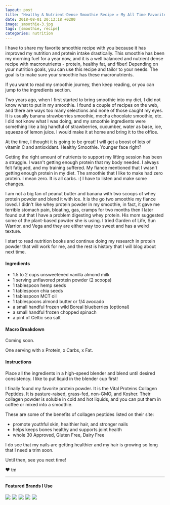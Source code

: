 ```yaml
---
layout: post
title: "Healthy & Nutrient-Dense Smoothie Recipe » My All Time Favorite"
date: 2018-08-01 20:13:18 +0200
image: smoothie-3.jpg
tags: [smoothie, recipe]
categories: nutrition
---
```

I have to share my favorite smoothie recipe with you because it has improved my nutrition and protein intake drastically. This smoothie has been my morning fuel for a year now, and it is a well balanced and nutrient dense recipe with macronutrients - protein, healthy fat, and fiber! Depending on your nutrition goals, you can use this recipe and tailor to your needs. The goal is to make sure your smoothie has these macronutrients.

If you want to read my smoothie journey, then keep reading, or you can jump to the ingredients section.

Two years ago, when I first started to bring smoothie into my diet, I did not know what to put in my smoothie. I found a couple of recipes on the web, and there are ways too many selections and none of those caught my eyes. It is usually banana strawberries smoothie, mocha chocolate smoothie, etc. I did not know what I was doing, and my smoothie ingredients were something like a big handful of strawberries, cucumber, water as base, ice, squeeze of lemon juice. I would make it at home and bring it to the office. 

At the time, I thought it is going to be great! I will get a boost of lots of vitamin C and antioxidant. Healthy Smoothie. Younger face right? 

Getting the right amount of nutrients to support my lifting session has been a struggle. I wasn't getting enough protein that my body needed. I always felt fatigued, and my training suffered. My fiance mentioned that I wasn't getting enough protein in my diet. The smoothie that I like to make had zero protein. I mean zero. It is all carbs. :( I have to listen and make some changes. 

I am not a big fan of peanut butter and banana with two scoops of whey protein powder and blend it with ice. It is the go two smoothie my fiance loved. I didn't like whey protein powder in my smoothie, in fact, it gave me terrible stomach pain, bloating, gas, cramps for two months then I later found out that I have a problem digesting whey protein. His mom suggested some of the plant-based powder she is using. I tried Garden of Life, Sun Warrior, and Vega and they are either way too sweet and has a weird texture.

I start to read nutrition books and continue doing my research in protein powder that will work for me, and the rest is history that I will blog about next time.

#### Ingredients

* 1.5 to 2 cups unsweetened vanilla almond milk
* 1 serving unflavored protein powder (2 scoops)
* 1 tablespoon hemp seeds
* 1 tablespoon chia seeds
* 1 tablespoon MCT oil
* 1 tablespoons almond butter or 1/4 avocado
* a small handful frozen wild Boreal blueberries (optional)
* a small handful frozen chopped spinach
* a pint of Celtic sea salt

#### Macro Breakdown

Coming soon.

One serving with x Protein, x Carbs, x Fat.

#### Instructions

Place all the ingredients in a high-speed blender and blend until desired consistency. I like to put liquid in the blender cup first!

I finally found my favorite protein powder. It is the Vital Proteins Collagen Peptides. It is pasture-raised, grass-fed, non-GMO, and Kosher. Their collagen powder is soluble in cold and hot liquids, and you can put them in coffee or mixed into a smoothie.

These are some of the benefits of collagen peptides listed on their site:

* promote youthful skin, healthier hair, and stronger nails
* helps keeps bones healthy and supports joint health
* whole 30 Approved, Gluten Free, Dairy Free

I do see that my nails are getting healthier and my hair is growing so long that I need a trim soon.

Until then, see you next time!


❤ tm

***

#### Featured Brands I Use

<a target="_blank"  href="https://www.amazon.com/gp/product/B00K6JUG4K/ref=as_li_tl?ie=UTF8&camp=1789&creative=9325&creativeASIN=B00K6JUG4K&linkCode=as2&tag=pickupstrengt-20&linkId=8039e400227e0f7f6d9230863905221b"><img border="0" src="//ws-na.amazon-adsystem.com/widgets/q?_encoding=UTF8&MarketPlace=US&ASIN=B00K6JUG4K&ServiceVersion=20070822&ID=AsinImage&WS=1&Format=_SL110_&tag=pickupstrengt-20" ></a><img src="//ir-na.amazon-adsystem.com/e/ir?t=pickupstrengt-20&l=am2&o=1&a=B00K6JUG4K" width="1" height="1" border="0" alt="" style="border:none !important; margin:0px !important;" />
<a target="_blank"  href="https://www.amazon.com/gp/product/B071DBB21X/ref=as_li_tl?ie=UTF8&camp=1789&creative=9325&creativeASIN=B071DBB21X&linkCode=as2&tag=pickupstrengt-20&linkId=7c31ec9b3902d4fe782560cd69c8fbd4"><img border="0" src="//ws-na.amazon-adsystem.com/widgets/q?_encoding=UTF8&MarketPlace=US&ASIN=B071DBB21X&ServiceVersion=20070822&ID=AsinImage&WS=1&Format=_SL110_&tag=pickupstrengt-20" ></a><img src="//ir-na.amazon-adsystem.com/e/ir?t=pickupstrengt-20&l=am2&o=1&a=B071DBB21X" width="1" height="1" border="0" alt="" style="border:none !important; margin:0px !important;" />
<a target="_blank"  href="https://www.amazon.com/gp/product/B00856TSCC/ref=as_li_tl?ie=UTF8&camp=1789&creative=9325&creativeASIN=B00856TSCC&linkCode=as2&tag=pickupstrengt-20&linkId=e6b863f88fc4966bb476d00f04ecbc43"><img border="0" src="//ws-na.amazon-adsystem.com/widgets/q?_encoding=UTF8&MarketPlace=US&ASIN=B00856TSCC&ServiceVersion=20070822&ID=AsinImage&WS=1&Format=_SL110_&tag=pickupstrengt-20" ></a><img src="//ir-na.amazon-adsystem.com/e/ir?t=pickupstrengt-20&l=am2&o=1&a=B00856TSCC" width="1" height="1" border="0" alt="" style="border:none !important; margin:0px !important;" />
<a target="_blank"  href="https://www.amazon.com/gp/product/B00MH7A0S6/ref=as_li_tl?ie=UTF8&camp=1789&creative=9325&creativeASIN=B00MH7A0S6&linkCode=as2&tag=pickupstrengt-20&linkId=7af9b9a88ac83fc0a89ce8fd5215a5bb"><img border="0" src="//ws-na.amazon-adsystem.com/widgets/q?_encoding=UTF8&MarketPlace=US&ASIN=B00MH7A0S6&ServiceVersion=20070822&ID=AsinImage&WS=1&Format=_SL110_&tag=pickupstrengt-20" ></a><img src="//ir-na.amazon-adsystem.com/e/ir?t=pickupstrengt-20&l=am2&o=1&a=B00MH7A0S6" width="1" height="1" border="0" alt="" style="border:none !important; margin:0px !important;" />
<a target="_blank"  href="https://www.amazon.com/gp/offer-listing/B00OZYNGUS/ref=as_li_tl?ie=UTF8&camp=1789&creative=9325&creativeASIN=B00OZYNGUS&linkCode=am2&tag=pickupstrengt-20&linkId=07a00b134a0374cd9f5eafa0c64a6ba0"><img border="0" src="//ws-na.amazon-adsystem.com/widgets/q?_encoding=UTF8&MarketPlace=US&ASIN=B00OZYNGUS&ServiceVersion=20070822&ID=AsinImage&WS=1&Format=_SL110_&tag=pickupstrengt-20" ></a><img src="//ir-na.amazon-adsystem.com/e/ir?t=pickupstrengt-20&l=am2&o=1&a=B00OZYNGUS" width="1" height="1" border="0" alt="" style="border:none !important; margin:0px !important;" />
